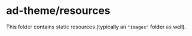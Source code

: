 # ad-theme/resources

This folder contains static resources (typically an `"images"` folder as well).
